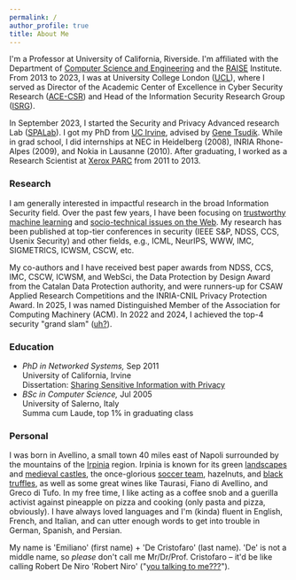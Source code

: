 ```yaml
---
permalink: /
author_profile: true
title: About Me
---
```



I'm a Professor at University of California, Riverside. I'm affiliated with the Department of [Computer Science and Engineering](https://www1.cs.ucr.edu) and the [RAISE](https://raise.ucr.edu/) Institute.
From 2013 to 2023, I was at University College London ([UCL](http://www.ucl.ac.uk/)), where I served as Director of the Academic Center of Excellence in Cyber Security Research ([ACE-CSR](https://www.ucl.ac.uk/cybersecurity-centre-of-excellence/)) and Head of the Information Security Research Group ([ISRG](https://sec.cs.ucl.ac.uk)).

In September 2023, I started the Security and Privacy Advanced research Lab ([SPALab](https://spalab.cs.ucr.edu)).
I got my PhD from [UC Irvine](https://www.cs.uci.edu), advised by [Gene Tsudik](https://www.ics.uci.edu/~gts/).
While in grad school, I did internships at NEC in Heidelberg (2008), INRIA Rhone-Alpes (2009), and Nokia in Lausanne (2010).
After graduating, I worked as a Research Scientist at [Xerox PARC](http://www.parc.com/) from 2011 to 2013.

### Research

I am generally interested in impactful research in the broad Information Security field. Over the past few years, I have been focusing on [trustworthy machine learning](https://emilianodc.com/trustworthy-ML) and [socio-technical issues on the Web](https://emilianodc.com/cybersafety/).
My research has been published at top-tier conferences in security (IEEE S&P, NDSS, CCS, Usenix Security) and other fields, e.g., ICML, NeurIPS, WWW, IMC, SIGMETRICS, ICWSM, CSCW, etc.  

My co-authors and I have received best paper awards from NDSS, CCS, IMC, CSCW, ICWSM, and WebSci, the Data Protection by Design Award from the Catalan Data Protection authority, and were runners-up for CSAW Applied Research Competitions and the INRIA-CNIL Privacy Protection Award. 
In 2025, I was named Distinguished Member of the Association for Computing Machinery (ACM).
In 2022 and 2024, I achieved the top-4 security "grand slam" (<a href="images/eye_roll.jpg" target=_blank>uh?</a>).


### Education
- *PhD in Networked Systems,* Sep 2011   
  University of California, Irvine  
  Dissertation: [Sharing Sensitive Information with Privacy](https://emilianodc.com/PAPERS/dissertation.pdf) 
- *BSc in Computer Science,* Jul 2005  
  University of Salerno, Italy  
  Summa cum Laude, top 1% in graduating class
 

### Personal
I was born in Avellino, a small town 40 miles east of Napoli surrounded by the mountains of the [Irpinia](https://en.wikipedia.org/wiki/Irpinia) region. Irpinia is known for its green [landscapes](https://web.unisa.it/en/campus-life/surroundings/irpinia) and <a href="images/castles.jpg" target="_blank">medieval castles</a>, the once-glorious [soccer team](https://en.wikipedia.org/wiki/U.S._Avellino_1912), hazelnuts, and <a href="images/truffle.jpg" target="_blank">black truffles</a>, as well as some great wines like Taurasi, Fiano di Avellino, and Greco di Tufo. 
In my free time, I like acting as a coffee snob and a guerilla activist against pineapple on pizza and cooking (only pasta and pizza, obviously). 
I have always loved languages and I'm (kinda) fluent in English, French, and Italian, and can utter enough words to get into trouble in German, Spanish, and Persian.

My name is 'Emiliano' (first name) + 'De Cristofaro' (last name). 'De' is not a middle name, so _please_ don't call me Mr/Dr/Prof. Cristofaro &ndash; it'd be like calling Robert De Niro 'Robert Niro' ("<a href="https://www.youtube.com/watch?v=-QWL-FwX4t4&t=52s" target="_blank">you talking to me???</a>").

